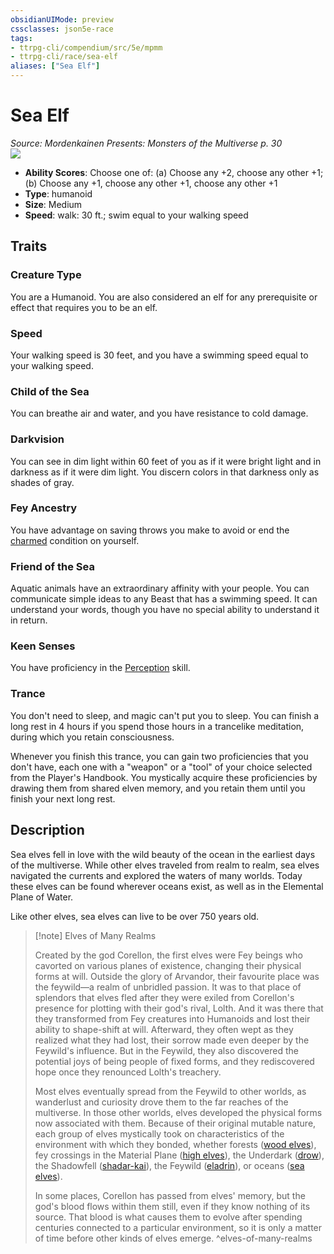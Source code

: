 ```yaml
---
obsidianUIMode: preview
cssclasses: json5e-race
tags:
- ttrpg-cli/compendium/src/5e/mpmm
- ttrpg-cli/race/sea-elf
aliases: ["Sea Elf"]
---
```

# Sea Elf
*Source: Mordenkainen Presents: Monsters of the Multiverse p. 30*  
![](3-Mechanics/CLI/races/img/sea-elf.webp#right)

- **Ability Scores**: Choose one of: (a) Choose any +2, choose any other +1; (b) Choose any +1, choose any other +1, choose any other +1
- **Type**: humanoid
- **Size**: Medium
- **Speed**: walk: 30 ft.; swim equal to your walking speed

## Traits

### Creature Type

You are a Humanoid. You are also considered an elf for any prerequisite or effect that requires you to be an elf.

### Speed

Your walking speed is 30 feet, and you have a swimming speed equal to your walking speed.

### Child of the Sea

You can breathe air and water, and you have resistance to cold damage.

### Darkvision

You can see in dim light within 60 feet of you as if it were bright light and in darkness as if it were dim light. You discern colors in that darkness only as shades of gray.

### Fey Ancestry

You have advantage on saving throws you make to avoid or end the [charmed](3-Mechanics/CLI/rules/conditions.md#Charmed) condition on yourself.

### Friend of the Sea

Aquatic animals have an extraordinary affinity with your people. You can communicate simple ideas to any Beast that has a swimming speed. It can understand your words, though you have no special ability to understand it in return.

### Keen Senses

You have proficiency in the [Perception](3-Mechanics/CLI/rules/skills.md#Perception) skill.

### Trance

You don't need to sleep, and magic can't put you to sleep. You can finish a long rest in 4 hours if you spend those hours in a trancelike meditation, during which you retain consciousness.

Whenever you finish this trance, you can gain two proficiencies that you don't have, each one with a "weapon" or a "tool" of your choice selected from the Player's Handbook. You mystically acquire these proficiencies by drawing them from shared elven memory, and you retain them until you finish your next long rest.

## Description

Sea elves fell in love with the wild beauty of the ocean in the earliest days of the multiverse. While other elves traveled from realm to realm, sea elves navigated the currents and explored the waters of many worlds. Today these elves can be found wherever oceans exist, as well as in the Elemental Plane of Water.

Like other elves, sea elves can live to be over 750 years old.

> [!note] Elves of Many Realms
> 
> Created by the god Corellon, the first elves were Fey beings who cavorted on various planes of existence, changing their physical forms at will. Outside the glory of Arvandor, their favourite place was the feywild—a realm of unbridled passion. It was to that place of splendors that elves fled after they were exiled from Corellon's presence for plotting with their god's rival, Lolth. And it was there that they transformed from Fey creatures into Humanoids and lost their ability to shape-shift at will. Afterward, they often wept as they realized what they had lost, their sorrow made even deeper by the Feywild's influence. But in the Feywild, they also discovered the potential joys of being people of fixed forms, and they rediscovered hope once they renounced Lolth's treachery.
> 
> Most elves eventually spread from the Feywild to other worlds, as wanderlust and curiosity drove them to the far reaches of the multiverse. In those other worlds, elves developed the physical forms now associated with them. Because of their original mutable nature, each group of elves mystically took on characteristics of the environment with which they bonded, whether forests ([wood elves](3-Mechanics/CLI/races/elf-wood.md)), fey crossings in the Material Plane ([high elves](3-Mechanics/CLI/races/elf-high.md)), the Underdark ([drow](3-Mechanics/CLI/races/elf-drow.md)), the Shadowfell ([shadar-kai](3-Mechanics/CLI/races/shadar-kai-mpmm.md)), the Feywild ([eladrin](3-Mechanics/CLI/races/eladrin-mpmm.md)), or oceans ([sea elves](3-Mechanics/CLI/races/sea-elf-mpmm.md)).
> 
> In some places, Corellon has passed from elves' memory, but the god's blood flows within them still, even if they know nothing of its source. That blood is what causes them to evolve after spending centuries connected to a particular environment, so it is only a matter of time before other kinds of elves emerge.
^elves-of-many-realms
